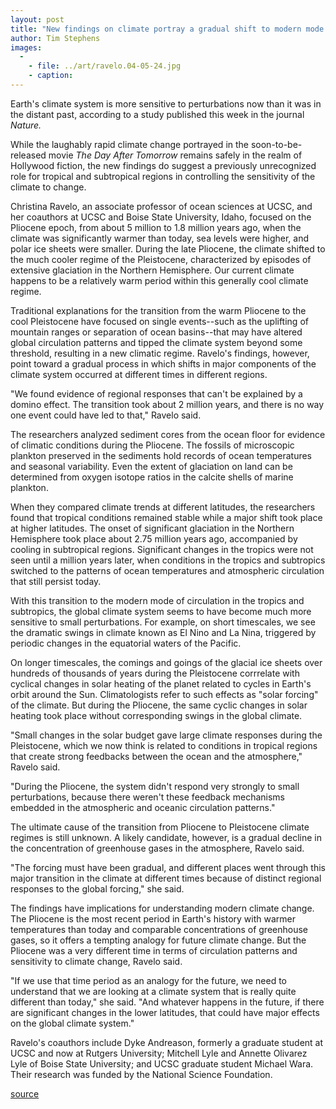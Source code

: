 ```yaml
---
layout: post
title: "New findings on climate portray a gradual shift to modern mode with increased sensitivity to perturbations"
author: Tim Stephens
images:
  -
    - file: ../art/ravelo.04-05-24.jpg
    - caption: 
---
```


Earth's climate system is more sensitive to perturbations now than it was in the distant past, according to a study published this week in the journal _Nature._   

While the laughably rapid climate change portrayed in the soon-to-be-released movie _The Day After Tomorrow_ remains safely in the realm of Hollywood fiction, the new findings do suggest a previously unrecognized role for tropical and subtropical regions in controlling the sensitivity of the climate to change.

Christina Ravelo, an associate professor of ocean sciences at UCSC, and her coauthors at UCSC and Boise State University, Idaho, focused on the Pliocene epoch, from about 5 million to 1.8 million years ago, when the climate was significantly warmer than today, sea levels were higher, and polar ice sheets were smaller. During the late Pliocene, the climate shifted to the much cooler regime of the Pleistocene, characterized by episodes of extensive glaciation in the Northern Hemisphere. Our current climate happens to be a relatively warm period within this generally cool climate regime.   

Traditional explanations for the transition from the warm Pliocene to the cool Pleistocene have focused on single events--such as the uplifting of mountain ranges or separation of ocean basins--that may have altered global circulation patterns and tipped the climate system beyond some threshold, resulting in a new climatic regime. Ravelo's findings, however, point toward a gradual process in which shifts in major components of the climate system occurred at different times in different regions.  

"We found evidence of regional responses that can't be explained by a domino effect. The transition took about 2 million years, and there is no way one event could have led to that," Ravelo said.   

The researchers analyzed sediment cores from the ocean floor for evidence of climatic conditions during the Pliocene. The fossils of microscopic plankton preserved in the sediments hold records of ocean temperatures and seasonal variability. Even the extent of glaciation on land can be determined from oxygen isotope ratios in the calcite shells of marine plankton.   

When they compared climate trends at different latitudes, the researchers found that tropical conditions remained stable while a major shift took place at higher latitudes. The onset of significant glaciation in the Northern Hemisphere took place about 2.75 million years ago, accompanied by cooling in subtropical regions. Significant changes in the tropics were not seen until a million years later, when conditions in the tropics and subtropics switched to the patterns of ocean temperatures and atmospheric circulation that still persist today.   

With this transition to the modern mode of circulation in the tropics and subtropics, the global climate system seems to have become much more sensitive to small perturbations. For example, on short timescales, we see the dramatic swings in climate known as El Nino and La Nina, triggered by periodic changes in the equatorial waters of the Pacific.   

On longer timescales, the comings and goings of the glacial ice sheets over hundreds of thousands of years during the Pleistocene corrrelate with cyclical changes in solar heating of the planet related to cycles in Earth's orbit around the Sun. Climatologists refer to such effects as "solar forcing" of the climate. But during the Pliocene, the same cyclic changes in solar heating took place without corresponding swings in the global climate.  

"Small changes in the solar budget gave large climate responses during the Pleistocene, which we now think is related to conditions in tropical regions that create strong feedbacks between the ocean and the atmosphere," Ravelo said.

"During the Pliocene, the system didn't respond very strongly to small perturbations, because there weren't these feedback mechanisms embedded in the atmospheric and oceanic circulation patterns."  

The ultimate cause of the transition from Pliocene to Pleistocene climate regimes is still unknown. A likely candidate, however, is a gradual decline in the concentration of greenhouse gases in the atmosphere, Ravelo said.   

"The forcing must have been gradual, and different places went through this major transition in the climate at different times because of distinct regional responses to the global forcing," she said.  

The findings have implications for understanding modern climate change. The Pliocene is the most recent period in Earth's history with warmer temperatures than today and comparable concentrations of greenhouse gases, so it offers a tempting analogy for future climate change. But the Pliocene was a very different time in terms of circulation patterns and sensitivity to climate change, Ravelo said.   

"If we use that time period as an analogy for the future, we need to understand that we are looking at a climate system that is really quite different than today," she said. "And whatever happens in the future, if there are significant changes in the lower latitudes, that could have major effects on the global climate system."  

Ravelo's coauthors include Dyke Andreason, formerly a graduate student at UCSC and now at Rutgers University; Mitchell Lyle and Annette Olivarez Lyle of Boise State University; and UCSC graduate student Michael Wara. Their research was funded by the National Science Foundation.  
  

[source](http://www1.ucsc.edu/currents/03-04/05-24/climate.html "Permalink to climate")
